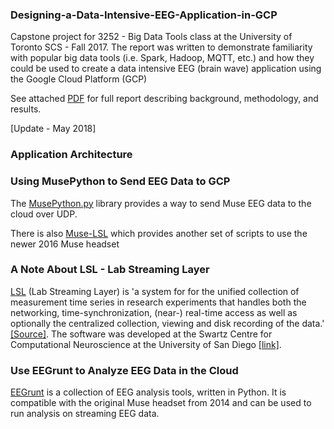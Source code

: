 ### Designing-a-Data-Intensive-EEG-Application-in-GCP

Capstone project for 3252 - Big Data Tools class at the University of Toronto SCS - Fall 2017. The report was written to demonstrate familiarity with popular big data tools (i.e. Spark, Hadoop, MQTT, etc.) and how they could be used to create a data intensive EEG (brain wave) application using the Google Cloud Platform (GCP)

See attached [PDF](https://github.com/mgd1984/Designing-a-Data-Intensive-EEG-Application-in-GCP/blob/master/3252%20Final%20Project%20Report%20%E2%80%93%20Designing%20a%20Data%20Intensive%20EEG%20Application.pdf) for full report describing background, methodology, and results. 

[Update - May 2018]

### Application Architecture 

### Using MusePython to Send EEG Data to GCP  
The [MusePython.py](https://github.com/mgd1984/Designing-a-Data-Intensive-EEG-Application-in-GCP/blob/master/MusePython.py) library provides a way to send Muse EEG data to the cloud over UDP.

There is also [Muse-LSL](https://github.com/alexandrebarachant/muse-lsl) which provides another set of scripts to use the newer 2016 Muse headset 

### A Note About LSL - Lab Streaming Layer 
[LSL](https://github.com/sccn/labstreaminglayer) (Lab Streaming Layer) is 'a system for for the unified collection of measurement time series in research experiments that handles both the networking, time-synchronization, (near-) real-time access as well as optionally the centralized collection, viewing and disk recording of the data.' [[Source]](https://github.com/sccn/labstreaminglayer). The software was developed at the Swartz Centre for Computational Neuroscience at the University of San Diego [[link]](https://sccn.ucsd.edu/people/). 


### Use EEGrunt to Analyze EEG Data in the Cloud  
[EEGrunt](https://github.com/curiositry/EEGrunt) is a collection of EEG analysis tools, written in Python. It is compatible with the original Muse headset from 2014 and can be used to run analysis on streaming EEG data. 

###


